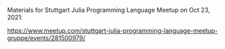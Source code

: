 Materials for Stuttgart Julia Programming Language Meetup on Oct 23, 2021:

https://www.meetup.com/stuttgart-julia-programming-language-meetup-gruppe/events/281500979/

